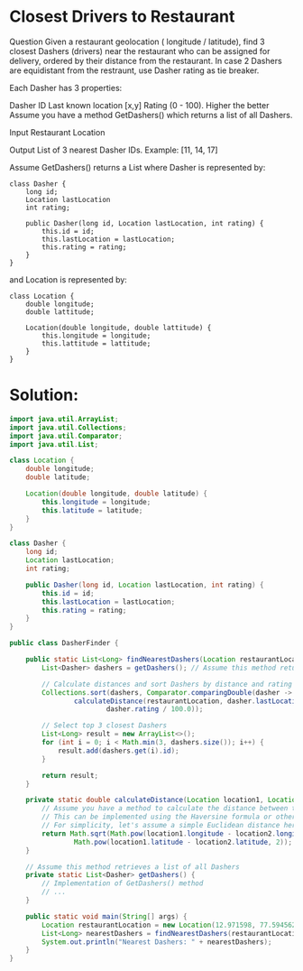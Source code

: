 # Closest Drivers to Restaurant

Question
Given a restaurant geolocation ( longitude / latitude), find 3 closest Dashers (drivers) near the restaurant who can be assigned for delivery, ordered by their distance from the restaurant. In case 2 Dashers are equidistant from the restraunt, use Dasher rating as tie breaker.

Each Dasher has 3 properties:

Dasher ID
Last known location [x,y]
Rating (0 - 100). Higher the better
Assume you have a method GetDashers() which returns a list of all Dashers.

Input
Restaurant Location

Output
List of 3 nearest Dasher IDs. Example: [11, 14, 17]

Assume GetDashers() returns a List<Dasher> where Dasher is represented by:
```
class Dasher {
    long id;
    Location lastLocation
    int rating;
    
    public Dasher(long id, Location lastLocation, int rating) {
        this.id = id;
        this.lastLocation = lastLocation;
        this.rating = rating;
    }
}
```
and Location is represented by:
```
class Location {
    double longitude;
    double lattitude;
    
    Location(double longitude, double lattitude) {
        this.longitude = longitude;
        this.lattitude = lattitude;
    }
}
```


# Solution:
```java
import java.util.ArrayList;
import java.util.Collections;
import java.util.Comparator;
import java.util.List;

class Location {
    double longitude;
    double latitude;

    Location(double longitude, double latitude) {
        this.longitude = longitude;
        this.latitude = latitude;
    }
}

class Dasher {
    long id;
    Location lastLocation;
    int rating;

    public Dasher(long id, Location lastLocation, int rating) {
        this.id = id;
        this.lastLocation = lastLocation;
        this.rating = rating;
    }
}

public class DasherFinder {

    public static List<Long> findNearestDashers(Location restaurantLocation) {
        List<Dasher> dashers = getDashers(); // Assume this method returns a list of all Dashers

        // Calculate distances and sort Dashers by distance and rating
        Collections.sort(dashers, Comparator.comparingDouble(dasher ->
                calculateDistance(restaurantLocation, dasher.lastLocation) +
                        dasher.rating / 100.0));

        // Select top 3 closest Dashers
        List<Long> result = new ArrayList<>();
        for (int i = 0; i < Math.min(3, dashers.size()); i++) {
            result.add(dashers.get(i).id);
        }

        return result;
    }

    private static double calculateDistance(Location location1, Location location2) {
        // Assume you have a method to calculate the distance between two locations
        // This can be implemented using the Haversine formula or other distance formulas
        // For simplicity, let's assume a simple Euclidean distance here
        return Math.sqrt(Math.pow(location1.longitude - location2.longitude, 2) +
                Math.pow(location1.latitude - location2.latitude, 2));
    }

    // Assume this method retrieves a list of all Dashers
    private static List<Dasher> getDashers() {
        // Implementation of GetDashers() method
        // ...
    }

    public static void main(String[] args) {
        Location restaurantLocation = new Location(12.971598, 77.594562); // Example restaurant location
        List<Long> nearestDashers = findNearestDashers(restaurantLocation);
        System.out.println("Nearest Dashers: " + nearestDashers);
    }
}

```
